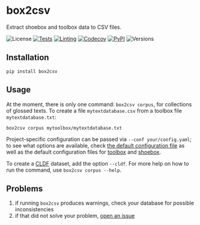 # box2csv

Extract shoebox and toolbox data to CSV files.

![License](https://img.shields.io/github/license/fmatter/box2csv)
[![Tests](https://img.shields.io/github/workflow/status/fmatter/box2csv/tests?label=tests)](https://github.com/fmatter/box2csv/actions/workflows/tests.yml)
[![Linting](https://img.shields.io/github/workflow/status/fmatter/box2csv/lint?label=linting)](https://github.com/fmatter/box2csv/actions/workflows/lint.yml)
[![Codecov](https://img.shields.io/codecov/c/github/fmatter/box2csv)](https://app.codecov.io/gh/fmatter/box2csv/)
[![PyPI](https://img.shields.io/pypi/v/box2csv.svg)](https://pypi.org/project/box2csv)
![Versions](https://img.shields.io/pypi/pyversions/box2csv)

## Installation
`pip install box2csv`

## Usage
At the moment, there is only one command: `box2csv corpus`, for collections of glossed texts.
To create a file `mytextdatabase.csv` from a toolbox file `mytextdatabase.txt`:

```shell
box2csv corpus mytoolbox/mytextdatabase.txt
```

Project-specific configuration can be passed via `--conf your/config.yaml`; to see what options are available, check [the default configuration file](src/box2csv/data/config.yaml) as well as the default configuration files for [toolbox](src/box2csv/data/toolbox.yaml) and [shoebox](src/box2csv/data/shoebox.yaml).

To create a [CLDF](cldf.clld.org/) dataset, add the option `--cldf`.
For more help on how to run the command, use `box2csv corpus --help`.

## Problems
1. if running `box2csv` produces warnings, check your database for possible inconsistencies
2. if that did not solve your problem, [open an issue](https://github.com/fmatter/box2csv/issues/new)